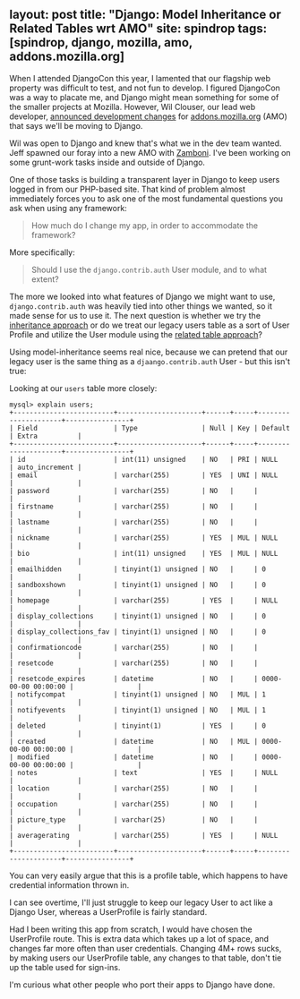 layout: post
title: "Django: Model Inheritance or Related Tables wrt AMO"
site: spindrop
tags: [spindrop, django, mozilla, amo, addons.mozilla.org]
---
[amo]: http://addons.mozilla.org
[z]: http://github.com/jbalogh/zamboni
[1]: http://scottbarnham.com/blog/2008/08/21/extending-the-django-user-model-with-inheritance/
[2]: http://www.b-list.org/weblog/2007/feb/20/about-model-subclassing/

When I attended DjangoCon this year, I lamented that our flagship web property was difficult to test, and not fun to develop.  I figured DjangoCon was a way to placate me, and Django might mean something for some of the smaller projects at Mozilla.  However, Wil Clouser, our lead web developer, [announced development changes](http://micropipes.com/blog/2009/11/17/amo-development-changes-in-2010/) for [addons.mozilla.org][amo] (AMO) that says we'll be moving to Django.

Wil was open to Django and knew that's what we in the dev team wanted.  Jeff spawned our foray into a new AMO with [Zamboni][z].  I've been working on some grunt-work tasks inside and outside of Django.

One of those tasks is building a transparent layer in Django to keep users logged in from our PHP-based site.  That kind of problem almost immediately forces you to ask one of the most fundamental questions you ask when using any framework:

> How much do I change my app, in order to accommodate the framework?

<!--more-->

More specifically:

> Should I use the `django.contrib.auth` User module, and to what extent?

The more we looked into what features of Django we might want to use, `django.contrib.auth` was heavily tied into other things we wanted, so it made sense for us to use it.  The next question is whether we try the [inheritance approach][1] or do we treat our legacy users table as a sort of User Profile and utilize the User module using the [related table approach][2]?

Using model-inheritance seems real nice, because we can pretend that our legacy user is the same thing as a `djaango.contrib.auth` User - but this isn't true:

Looking at our `users` table more closely:

	mysql> explain users;
	+-------------------------+---------------------+------+-----+---------------------+----------------+
	| Field                   | Type                | Null | Key | Default             | Extra          |
	+-------------------------+---------------------+------+-----+---------------------+----------------+
	| id                      | int(11) unsigned    | NO   | PRI | NULL                | auto_increment |
	| email                   | varchar(255)        | YES  | UNI | NULL                |                |
	| password                | varchar(255)        | NO   |     |                     |                |
	| firstname               | varchar(255)        | NO   |     |                     |                |
	| lastname                | varchar(255)        | NO   |     |                     |                |
	| nickname                | varchar(255)        | YES  | MUL | NULL                |                |
	| bio                     | int(11) unsigned    | YES  | MUL | NULL                |                |
	| emailhidden             | tinyint(1) unsigned | NO   |     | 0                   |                |
	| sandboxshown            | tinyint(1) unsigned | NO   |     | 0                   |                |
	| homepage                | varchar(255)        | YES  |     | NULL                |                |
	| display_collections     | tinyint(1) unsigned | NO   |     | 0                   |                |
	| display_collections_fav | tinyint(1) unsigned | NO   |     | 0                   |                |
	| confirmationcode        | varchar(255)        | NO   |     |                     |                |
	| resetcode               | varchar(255)        | NO   |     |                     |                |
	| resetcode_expires       | datetime            | NO   |     | 0000-00-00 00:00:00 |                |
	| notifycompat            | tinyint(1) unsigned | NO   | MUL | 1                   |                |
	| notifyevents            | tinyint(1) unsigned | NO   | MUL | 1                   |                |
	| deleted                 | tinyint(1)          | YES  |     | 0                   |                |
	| created                 | datetime            | NO   | MUL | 0000-00-00 00:00:00 |                |
	| modified                | datetime            | NO   |     | 0000-00-00 00:00:00 |                |
	| notes                   | text                | YES  |     | NULL                |                |
	| location                | varchar(255)        | NO   |     |                     |                |
	| occupation              | varchar(255)        | NO   |     |                     |                |
	| picture_type            | varchar(25)         | NO   |     |                     |                |
	| averagerating           | varchar(255)        | YES  |     | NULL                |                |
	+-------------------------+---------------------+------+-----+---------------------+----------------+

You can very easily argue that this is a profile table, which happens to have credential information thrown in.

I can see overtime, I'll just struggle to keep our legacy User to act like a Django User, whereas a UserProfile is fairly standard.

Had I been writing this app from scratch, I would have chosen the UserProfile route.  This is extra data which takes up a lot of space, and changes far more often than user credentials.  Changing 4M+ rows sucks, by making users our UserProfile table, any changes to that table, don't tie up the table used for sign-ins.

I'm curious what other people who port their apps to Django have done.
